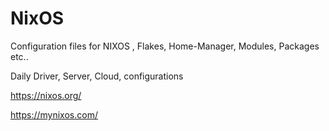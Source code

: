 # NixOS
Configuration files for NIXOS , Flakes, Home-Manager, Modules, Packages etc..

Daily Driver, Server, Cloud, configurations

https://nixos.org/

https://mynixos.com/

